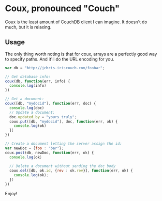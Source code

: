 # Coux, pronounced "Couch"

Coux is the least amount of CouchDB client I can imagine. It doesn't do much, but it is relaxing.

## Usage

The only thing worth noting is that for coux, arrays are a perfectly good way to specify paths. And it'll do the URL encoding for you.

```javascript
var db = "http://jchris.iriscouch.com/foobar";

// Get database info:
coux(db, function(err, info) {
  console.log(info)
})

// Get a document:
coux([db, "mydocid"], function(err, doc) {
  console.log(doc)
  // Update a document:
  doc.updated_by = "yours truly";
  coux.put([db, "mydocid"], doc, function(err, ok) {
    console.log(ok)
  })
})

// Create a document letting the server assign the id:
var newDoc = {foo : "bar"};
coux.post(db, newDoc, function(err, ok) {
  console.log(ok)
  
  // Delete a document without sending the doc body
  coux.del([db, ok.id, {rev : ok.rev}], function(err, ok) {
    console.log(ok);
  })
})
```

Enjoy!